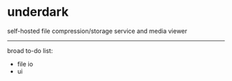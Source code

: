 # underdark
self-hosted file compression/storage service and media viewer

------------------

broad to-do list:
  - file io
  - ui
